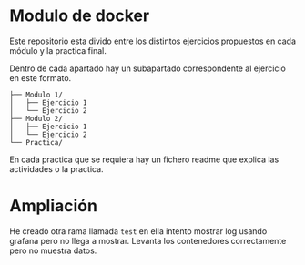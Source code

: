 # Modulo de docker
Este repositorio esta divido entre los distintos ejercicios propuestos en cada módulo y la practica final.

Dentro de cada apartado hay un subapartado correspondente al ejercicio en este formato.
```
├── Modulo 1/
│   ├── Ejercicio 1
│   └── Ejercicio 2
├── Modulo 2/
│   ├── Ejercicio 1
│   └── Ejercicio 2
└── Practica/
```
En cada practica que se requiera hay un fichero readme que explica las actividades o la practica.
# Ampliación
He creado otra rama llamada `test` en ella intento mostrar log usando grafana pero no llega a mostrar. Levanta los contenedores correctamente pero no muestra datos.